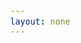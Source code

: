 ```yaml
---
layout: none
---
```

<!DOCTYPE html>
<html lang="en">
<head>
    <meta charset="UTF-8">
    <meta name="viewport" content="width=device-width, initial-scale=1.0">
    <title>Khaled Bin A Quadir - Resume</title>
    <script src="https://cdn.jsdelivr.net/npm/marked/marked.min.js"></script>
    <style>
        @import url('https://fonts.googleapis.com/css2?family=JetBrains+Mono:wght@300;400;600;700&display=swap');
        
        :root {
            --bg-primary: #0a0e1a;
            --bg-secondary: #141823;
            --text-primary: #e8eaed;
            --text-secondary: #8b92a4;
            --accent: #00d4ff;
            --accent-hover: #00a8cc;
            --border: #2a3444;
            --code-bg: #1a1f2e;
            --success: #10b981;
            --warning: #f59e0b;
        }
        
        * {
            margin: 0;
            padding: 0;
            box-sizing: border-box;
        }
        
        body {
            font-family: 'Courier New', 'JetBrains Mono', monospace;
            line-height: 1.7;
            background: linear-gradient(135deg, var(--bg-primary) 0%, var(--bg-secondary) 100%);
            color: var(--text-primary);
            min-height: 100vh;
            position: relative;
        }
        
        body::before {
            content: '';
            position: fixed;
            top: 0;
            left: 0;
            width: 100%;
            height: 100%;
            background-image: 
                repeating-linear-gradient(
                    0deg,
                    transparent,
                    transparent 2px,
                    rgba(0, 212, 255, 0.03) 2px,
                    rgba(0, 212, 255, 0.03) 4px
                );
            pointer-events: none;
            z-index: 1;
        }
        
        .container {
            max-width: 1000px;
            margin: 40px auto;
            background: rgba(20, 24, 35, 0.95);
            backdrop-filter: blur(10px);
            padding: 50px;
            border: 1px solid var(--border);
            border-radius: 12px;
            box-shadow: 
                0 20px 60px rgba(0, 212, 255, 0.1),
                inset 0 1px 0 rgba(255, 255, 255, 0.05);
            position: relative;
            z-index: 2;
        }
        
        .container::before {
            content: '';
            position: absolute;
            top: -2px;
            left: -2px;
            right: -2px;
            bottom: -2px;
            background: linear-gradient(45deg, var(--accent), transparent, var(--accent));
            border-radius: 12px;
            opacity: 0.1;
            z-index: -1;
            animation: glow 3s ease-in-out infinite alternate;
        }
        
        @keyframes glow {
            0% { opacity: 0.1; }
            100% { opacity: 0.2; }
        }
        
        h1 {
            font-size: 2.5em;
            font-weight: 700;
            color: var(--accent);
            text-transform: uppercase;
            letter-spacing: 3px;
            margin-bottom: 10px;
            position: relative;
            padding-bottom: 20px;
        }
        
        h1::after {
            content: '';
            position: absolute;
            bottom: 0;
            left: 0;
            width: 100%;
            height: 2px;
            background: linear-gradient(90deg, var(--accent), transparent);
        }
        
        h1::before {
            content: '> ';
            color: var(--success);
            font-weight: 400;
        }
        
        h2 {
            font-size: 1.6em;
            font-weight: 600;
            color: var(--accent);
            margin-top: 35px;
            margin-bottom: 20px;
            padding: 10px 0;
            border-bottom: 1px solid var(--border);
            position: relative;
        }
        
        h2::before {
            content: '## ';
            color: var(--text-secondary);
            font-weight: 400;
        }
        
        h3 {
            font-size: 1.3em;
            font-weight: 600;
            color: var(--text-primary);
            margin-top: 25px;
            margin-bottom: 15px;
        }
        
        h3::before {
            content: '### ';
            color: var(--text-secondary);
            opacity: 0.5;
        }
        
        p {
            margin-bottom: 15px;
            color: var(--text-primary);
            text-align: justify;
        }
        
        a {
            color: var(--accent);
            text-decoration: none;
            position: relative;
            transition: all 0.3s ease;
            font-weight: 600;
        }
        
        a::after {
            content: '';
            position: absolute;
            bottom: -2px;
            left: 0;
            width: 0;
            height: 2px;
            background: var(--accent);
            transition: width 0.3s ease;
        }
        
        a:hover {
            color: var(--accent-hover);
        }
        
        a:hover::after {
            width: 100%;
        }
        
        ul, ol {
            margin: 15px 0;
            padding-left: 30px;
        }
        
        li {
            margin-bottom: 8px;
            color: var(--text-primary);
            position: relative;
        }
        
        ul li::before {
            content: '▸';
            color: var(--accent);
            position: absolute;
            left: -20px;
            font-weight: bold;
        }
        
        ul li::marker {
            content: '';
        }
        
        code {
            background: var(--code-bg);
            color: var(--accent);
            padding: 3px 8px;
            border-radius: 4px;
            font-family: 'Courier New', monospace;
            font-size: 0.95em;
            border: 1px solid var(--border);
        }
        
        pre {
            background: var(--code-bg);
            border: 1px solid var(--border);
            border-radius: 8px;
            padding: 20px;
            overflow-x: auto;
            margin: 20px 0;
            position: relative;
        }
        
        pre::before {
            content: 'CODE';
            position: absolute;
            top: 8px;
            right: 12px;
            font-size: 0.7em;
            color: var(--text-secondary);
            letter-spacing: 2px;
        }
        
        pre code {
            background: none;
            border: none;
            padding: 0;
            color: var(--text-primary);
        }
        
        blockquote {
            border-left: 4px solid var(--accent);
            padding: 15px 20px;
            margin: 20px 0;
            background: rgba(0, 212, 255, 0.05);
            border-radius: 4px;
            font-style: italic;
            color: var(--text-secondary);
        }
        
        strong {
            color: var(--accent);
            font-weight: 600;
        }
        
        em {
            color: var(--text-primary);
            font-style: italic;
        }
        
        hr {
            border: none;
            height: 1px;
            background: linear-gradient(90deg, transparent, var(--border), transparent);
            margin: 30px 0;
        }
        
        .cursor {
            display: inline-block;
            width: 10px;
            height: 20px;
            background: var(--accent);
            animation: blink 1s infinite;
            margin-left: 3px;
        }
        
        @keyframes blink {
            0%, 50% { opacity: 1; }
            51%, 100% { opacity: 0; }
        }
        
        ::-webkit-scrollbar {
            width: 10px;
            height: 10px;
        }
        
        ::-webkit-scrollbar-track {
            background: var(--bg-secondary);
        }
        
        ::-webkit-scrollbar-thumb {
            background: var(--accent);
            border-radius: 5px;
        }
        
        ::-webkit-scrollbar-thumb:hover {
            background: var(--accent-hover);
        }
        
        @media (max-width: 768px) {
            body {
                padding: 10px;
            }
            .container {
                padding: 30px 20px;
                margin: 20px auto;
            }
            h1 {
                font-size: 1.8em;
                letter-spacing: 1px;
            }
            h2 {
                font-size: 1.3em;
            }
        }
        
        @media print {
            body {
                background: white;
                color: black;
            }
            .container {
                box-shadow: none;
                border: none;
                background: white;
                padding: 0;
            }
            .container::before,
            body::before {
                display: none;
            }
            h1, h2, h3, a, strong {
                color: black !important;
            }
            h1::before, h2::before, h3::before {
                display: none;
            }
        }
    </style>
</head>
<body>
    <div class="container" id="content">
        <div style="text-align: center; padding: 50px;">
            Loading resume...
        </div>
    </div>
    
    <script>
        async function loadResume() {
            try {
                const response = await fetch('Resume of Khaled Bin A Quadir.md');
                const markdown = await response.text();
                const html = marked.parse(markdown);
                document.getElementById('content').innerHTML = html;
            } catch (error) {
                document.getElementById('content').innerHTML = '<h2>Error loading resume</h2><p>Please ensure the markdown file is available.</p>';
                console.error('Error loading markdown:', error);
            }
        }
        
        loadResume();
    </script>
</body>
</html>